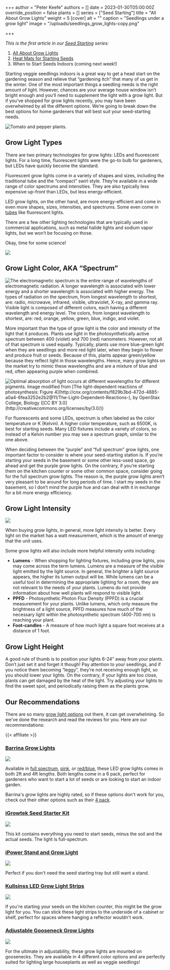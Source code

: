 +++
author = "Peter Keefe"
authors = []
date = 2023-01-30T05:00:00Z
override_position = false
plants = []
series = ["Seed Starting"]
title = "All About Grow Lights"
weight = 5
[cover]
alt = ""
caption = "Seedlings under a grow light"
image = "/uploads/seedlings_grow_lights-copy.png"

+++

*This is the first article in our [Seed Starting](../../series/seed-starting/) series:*
1. [All About Grow Lights](../grow-lights)
2. [Heat Mats for Starting Seeds](../heat-mats)
3. When to Start Seeds Indoors (coming next week!)


Starting veggie seedlings indoors is a great way to get a head start on the gardening season and relieve that “gardening itch” that many of us get in the winter. One of the most important things a seedling needs is the right amount of light. However, chances are your average house window isn’t bright enough and you’ll need to supplement the light with a grow light. But if you’ve shopped for grow lights recently, you may have been overwhelmed by all the different options. We’re going to break down the best options for home gardeners that will best suit your seed-starting needs.

![Tomato and pepper plants.](/uploads/pxl_20220324_134001524-mp.jpg "My seed starting station in 2022. Also, my workbench 🛠!")

## Grow Light Types

There are two primary technologies for grow lights: LEDs and fluorescent lights. For a long time, fluorescent lights were the go-to bulb for gardeners, but LEDs have quickly become the standard.

Fluorescent grow lights come in a variety of shapes and sizes, including the traditional tube and the “compact” swirl style. They’re available in a wide range of color spectrums and intensities. They are also typically less expensive up-front than LEDs, but less energy-efficient.

LED grow lights, on the other hand, are more energy-efficient and come in even more shapes, sizes, intensities, and spectrums. Some even come in [tubes](https://www.amazon.com/dp/B082ZL1Q63) like fluorescent lights.

There are a few other lighting technologies that are typically used in commercial applications, such as metal halide lights and sodium vapor lights, but we won’t be focusing on those.

Okay, time for some science!

![](/uploads/science-neil-degrasse-tyson.gif)

## Grow Light Color, AKA “Spectrum”

![The electromagnetic spectrum is the entire range  of  wavelengths of electromagnetic radiation. A longer wavelength is associated with lower energy and a shorter wavelength is associated with higher energy. The types of radiation on the spectrum, from longest wavelength to shortest, are: radio, microwave, infrared, visible, ultraviolet, X-ray, and gamma ray. Visible light is composed of different colors, each having a different wavelength and energy level.  The colors, from longest wavelength to shortest, are: red, orange, yellow, green, blue, indigo, and violet.](/uploads/spectrum1.png "The electromagnetic spectrum and the portion that is visible light. Image modified from [Electromagnetic spectrum](https://commons.wikimedia.org/wiki/File:EM_Spectrum_Properties_edit.svg), by Inductiveload ([CC BY-SA 3.0](https://creativecommons.org/licenses/by-sa/3.0/deed.en)), and [EM spectrum](https://commons.wikimedia.org/wiki/File:EM_spectrum.svg), by Philip Ronan ([CC BY-SA 3.0](https://creativecommons.org/licenses/by-sa/3.0/deed.en)). The modified image is licensed under a [CC BY-SA 3.0](https://creativecommons.org/licenses/by-sa/3.0/deed.en) license")

More important than the type of grow light is the color and intensity of the light that it produces. Plants use light in the photosynthetically active spectrum between 400 (violet) and 700 (red) nanometers. However, not all of that spectrum is used equally. Typically, plants use more blue-green light when they are seedlings and more red light later, when they begin to flower and produce fruit or seeds. Because of this, plants appear green/yellow because they reflect light in those wavelengths. Hence, many grow lights on the market try to mimic these wavelengths and are a mixture of blue and red, often appearing purple when combined.

![](/uploads/photosynthesis_spectrum.png "Optimal absorption of light occurs at different wavelengths for different pigments. Image modified from [The light-dependent reactions of photosynthesis: Figure 4](http://cnx.org/contents/f829b3bd-472d-4885-a0a4-6fea3252e2b2@11/The-Light-Dependent-Reactions-), by OpenStax College, Biology ([CC BY 3.0](http://creativecommons.org/licenses/by/3.0/))")

For fluorescents and some LEDs, spectrum is often labeled as the color temperature or K (Kelvin). A higher color temperature, such as 6500K, is best for starting seeds. Many LED fixtures include a variety of colors, so instead of a Kelvin number you may see a spectrum graph, similar to the one above.

When deciding between the “purple” and “full spectrum” grow lights, one important factor to consider is where your seed-starting station is. If you’re starting your seeds in the basement or some other less-used space, go ahead and get the purple grow lights. On the contrary, if you’re starting them on the kitchen counter or some other common space, consider going for the full spectrum grow lights. The reason is, the purple grow lights aren’t very pleasant to be around for long periods of time. I start my seeds in the basement, so I don’t mind the purple hue and can deal with it in exchange for a bit more energy efficiency.

## Grow Light Intensity

![](/uploads/pexels-rodolfo-clix-1036936.jpg)

When buying grow lights, in general, more light intensity is better. Every light on the market has a watt measurement, which is the amount of energy that the unit uses.

Some grow lights will also include more helpful intensity units including:

* **Lumens** - When shopping for lighting fixtures, including grow lights, you may come across the term lumens. Lumens are a measure of the visible light emitted by the light source. In general, the brighter a light source appears, the higher its lumen output will be. While lumens can be a useful tool in determining the appropriate lighting for a room, they are not relevant to the needs of your plants. Lumens do not provide information about how well plants will respond to visible light.
* **PPFD** - Photosynthetic Photon Flux Density (PPFD) is a crucial measurement for your plants. Unlike lumens, which only measure the brightness of a light source, PPFD measures how much of the necessary light within the photosynthetic spectrum (400-700 nm) is reaching your plant.
* **Foot-candles** - A measure of how much light a square foot receives at a distance of 1 foot.

## Grow Light Height

A good rule of thumb is to position your lights 6-24” away from your plants. Don’t just set it and forget it though! Pay attention to your seedlings, and if you notice them becoming “leggy”, they’re not receiving enough light, so you should lower your lights. On the contrary, if your lights are too close, plants can get damaged by the heat of the light. Try adjusting your lights to find the sweet spot, and periodically raising them as the plants grow.

## Our Recommendations

There are so many [grow light options](https://amzn.to/3WLvk5X) out there, it can get overwhelming. So we've done the research and read the reviews for you. Here are our recommendations:

{{< affiliate >}}

### [Barrina Grow Lights](https://www.amazon.com/Barrina-Equivalent-Bright-Spectrum-Sunlight/dp/B082ZL1Q63)

<a href="https://www.amazon.com/Barrina-Equivalent-Spectrum-Reflector-Linkable/dp/B07PBGRGCB?content-id=amzn1.sym.fe3abdfa-d248-4e07-8b0d-b8a0a47d4a6c%3Aamzn1.sym.fe3abdfa-d248-4e07-8b0d-b8a0a47d4a6c&crid=2SUTEB18ENXCI&cv_ct_cx=grow%2Blight%2Bseed%2Bstarting&keywords=grow%2Blight%2Bseed%2Bstarting&pd_rd_i=B07QWV1THV&pd_rd_r=a3acc8b2-a1ce-4622-b5d3-b20222b78a59&pd_rd_w=HMT0q&pd_rd_wg=60Cmo&pf_rd_p=fe3abdfa-d248-4e07-8b0d-b8a0a47d4a6c&pf_rd_r=9VEM7W1XKSXKFWHENAHF&qid=1675111313&refinements=p_72%3A2661618011&rnid=2661617011&sprefix=grow%2Blight%2Bseed%2Bstarting%2Caps%2C100&sr=1-2-a73d1c8c-2fd2-4f19-aa41-2df022bcb241-spons&spLa=ZW5jcnlwdGVkUXVhbGlmaWVyPUEzNkVPNkhMR0JTQjMyJmVuY3J5cHRlZElkPUEwNjc5NTUwMk1OVUs1MkJEREdIMCZlbmNyeXB0ZWRBZElkPUEwMDk3NTQxMlVVVldaNzdXVlc2MCZ3aWRnZXROYW1lPXNwX3NlYXJjaF90aGVtYXRpYyZhY3Rpb249Y2xpY2tSZWRpcmVjdCZkb05vdExvZ0NsaWNrPXRydWU&th=1&linkCode=li3&tag=planter-app-20&linkId=2f77ac2822b873639672b5cd02197418&language=en_US&ref_=as_li_ss_il" target="_blank"><img border="0" src="//ws-na.amazon-adsystem.com/widgets/q?_encoding=UTF8&ASIN=B07PBGRGCB&Format=_SL250_&ID=AsinImage&MarketPlace=US&ServiceVersion=20070822&WS=1&tag=planter-app-20&language=en_US" ></a><img src="https://ir-na.amazon-adsystem.com/e/ir?t=planter-app-20&language=en_US&l=li3&o=1&a=B07PBGRGCB" width="1" height="1" border="0" alt="" style="border:none !important; margin:0px !important;" />

Available in [full spectrum](https://www.amazon.com/Barrina-Equivalent-Spectrum-Integrated-Growing/dp/B082ZL2L3N), [pink](https://www.amazon.com/Barrina-Equivalent-Bright-Spectrum-Sunlight/dp/B082ZKJZP1), or [red/blue](https://www.amazon.com/Barrina-Equivalent-Spectrum-Reflector-Linkable/dp/B07PBGRGCB), these LED grow lights comes in both 2ft and 4ft lengths. Both lengths come in a 6 pack, perfect for gardeners who want to start a lot of seeds or are looking to start an indoor garden.

Barrina's grow lights are highly rated, so if these options don't work for you, check out their other options such as their [4 pack](https://www.amazon.com/dp/B07ZFM49HD).

### [iGrowtek Seed Starter Kit](https://www.amazon.com/iGrowtek-Seedling-Growing-Natural-Spectrum/dp/B07ZR6XSQK)

<a href="https://www.amazon.com/iGrowtek-Seedling-Growing-Natural-Spectrum/dp/B07ZR6XSQK?crid=2SUTEB18ENXCI&keywords=grow%2Blight%2Bseed%2Bstarting&qid=1675111313&refinements=p_72%3A2661618011&rnid=2661617011&sprefix=grow%2Blight%2Bseed%2Bstarting%2Caps%2C100&sr=8-5&th=1&linkCode=li3&tag=planter-app-20&linkId=4e39284d7b3f2c1e296c3aad86484ad7&language=en_US&ref_=as_li_ss_il" target="_blank"><img border="0" src="//ws-na.amazon-adsystem.com/widgets/q?_encoding=UTF8&ASIN=B07ZR6XSQK&Format=_SL250_&ID=AsinImage&MarketPlace=US&ServiceVersion=20070822&WS=1&tag=planter-app-20&language=en_US" ></a><img src="https://ir-na.amazon-adsystem.com/e/ir?t=planter-app-20&language=en_US&l=li3&o=1&a=B07ZR6XSQK" width="1" height="1" border="0" alt="" style="border:none !important; margin:0px !important;" />

This kit contains everything you need to start seeds, minus the soil and the actual seeds. The light is full-spectrum.

### [iPower Stand and Grow Light](https://www.amazon.com/iPower-Feet-Light-Stand-Natural/dp/B09G5YH8SW)

<a href="https://www.amazon.com/iPower-Feet-Light-Stand-Natural/dp/B09G5YH8SW?crid=2SUTEB18ENXCI&keywords=grow%2Blight%2Bseed%2Bstarting&qid=1675112232&refinements=p_72%3A2661618011&rnid=2661617011&sprefix=grow%2Blight%2Bseed%2Bstarting%2Caps%2C100&sr=8-11&th=1&linkCode=li3&tag=planter-app-20&linkId=7e1b98a06847e1a1e04ea706326e6d56&language=en_US&ref_=as_li_ss_il" target="_blank"><img border="0" src="//ws-na.amazon-adsystem.com/widgets/q?_encoding=UTF8&ASIN=B09G5YH8SW&Format=_SL250_&ID=AsinImage&MarketPlace=US&ServiceVersion=20070822&WS=1&tag=planter-app-20&language=en_US" ></a><img src="https://ir-na.amazon-adsystem.com/e/ir?t=planter-app-20&language=en_US&l=li3&o=1&a=B09G5YH8SW" width="1" height="1" border="0" alt="" style="border:none !important; margin:0px !important;" />

Perfect if you don't need the seed starting tray but still want a stand.

### [Kullsinss LED Grow Light Strips](https://www.amazon.com/Kullsinss-Upgraded-Spectrum-Dimmable-Greenhouse/dp/B09XZXV625)

<a href="https://www.amazon.com/Kullsinss-Upgraded-Spectrum-Dimmable-Greenhouse/dp/B09XZXV625?crid=2SUTEB18ENXCI&keywords=grow%2Blight%2Bseed%2Bstarting&qid=1675112232&refinements=p_72%3A2661618011&rnid=2661617011&sprefix=grow%2Blight%2Bseed%2Bstarting%2Caps%2C100&sr=8-32&th=1&linkCode=li3&tag=planter-app-20&linkId=d550e3121b879c3c9c82ffb61ae0f03d&language=en_US&ref_=as_li_ss_il" target="_blank"><img border="0" src="//ws-na.amazon-adsystem.com/widgets/q?_encoding=UTF8&ASIN=B09XZXV625&Format=_SL250_&ID=AsinImage&MarketPlace=US&ServiceVersion=20070822&WS=1&tag=planter-app-20&language=en_US" ></a><img src="https://ir-na.amazon-adsystem.com/e/ir?t=planter-app-20&language=en_US&l=li3&o=1&a=B09XZXV625" width="1" height="1" border="0" alt="" style="border:none !important; margin:0px !important;" />

If you're starting your seeds on the kitchen counter, this might be the grow light for you. You can stick these light strips to the underside of a cabinet or shelf, perfect for spaces where hanging a reflector wouldn't work.

### [Adjustable Gooseneck Grow Lights](https://www.amazon.com/GroDrow-Starting-Spectrum-Adjustable-Gooseneck/dp/B092R2BR2C)

<a href="https://www.amazon.com/GroDrow-Starting-Spectrum-Adjustable-Gooseneck/dp/B092R2BR2C?crid=2SUTEB18ENXCI&keywords=grow%2Blight%2Bseed%2Bstarting&qid=1675112232&refinements=p_72%3A2661618011&rnid=2661617011&sprefix=grow%2Blight%2Bseed%2Bstarting%2Caps%2C100&sr=8-6&th=1&linkCode=li3&tag=planter-app-20&linkId=a16e50b8458711af7b9dee268c1146d9&language=en_US&ref_=as_li_ss_il" target="_blank"><img border="0" src="//ws-na.amazon-adsystem.com/widgets/q?_encoding=UTF8&ASIN=B092R2BR2C&Format=_SL250_&ID=AsinImage&MarketPlace=US&ServiceVersion=20070822&WS=1&tag=planter-app-20&language=en_US" ></a><img src="https://ir-na.amazon-adsystem.com/e/ir?t=planter-app-20&language=en_US&l=li3&o=1&a=B092R2BR2C" width="1" height="1" border="0" alt="" style="border:none !important; margin:0px !important;" />

For the ultimate in adjustability, these grow lights are mounted on goosenecks. They are available in 4 different color options and are perfectly suited for lighting  large houseplants as well as veggie seedlings!
